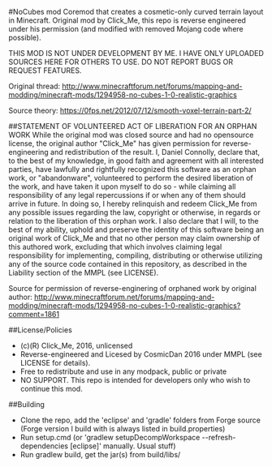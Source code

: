 #NoCubes mod
Coremod that creates a cosmetic-only curved terrain layout in Minecraft. Original mod by Click_Me, this repo is reverse engineered under his permission (and modified with removed Mojang code where possible).

THIS MOD IS NOT UNDER DEVELOPMENT BY ME. I HAVE ONLY UPLOADED SOURCES HERE FOR OTHERS TO USE. DO NOT REPORT BUGS OR REQUEST FEATURES.

Original thread: http://www.minecraftforum.net/forums/mapping-and-modding/minecraft-mods/1294958-no-cubes-1-0-realistic-graphics

Source theory: https://0fps.net/2012/07/12/smooth-voxel-terrain-part-2/


##STATEMENT OF VOLUNTEERED ACT OF LIBERATION FOR AN ORPHAN WORK
While the original mod was closed source and had no opensource license, the original author "Click_Me" has given permission for reverse-engineering and redistribution of the result. I, Daniel Connolly, declare that, to the best of my knowledge, in good faith and agreement with all interested parties, have lawfully and rightfully recognized this software as an orphan work, or "abandonware", volunteered to perform the desired liberation of the work, and have taken it upon myself to do so - while claiming all responsibility of any legal repercussions if or when any of them should arrive in future. In doing so, I hereby relinquish and redeem Click_Me from any possible issues regarding the law, copyright or otherwise, in regards or relation to the liberation of this orphan work. I also declare that I will, to the best of my ability, uphold and preserve the identity of this software being an original work of Click_Me and that no other person may claim ownership of this authored work, excluding that which involves claiming legal responsibility for implementing, compiling, distributing or otherwise utilizing any of the source code contained in this repository, as described in the Liability section of the MMPL (see LICENSE).

Source for permission of reverse-enginering of orphaned work by original author: http://www.minecraftforum.net/forums/mapping-and-modding/minecraft-mods/1294958-no-cubes-1-0-realistic-graphics?comment=1861


##License/Policies
 - (c)(R) Click_Me, 2016, unlicensed
 - Reverse-engineered and Licesed by CosmicDan 2016 under MMPL (see LICENSE for details).
 - Free to redistribute and use in any modpack, public or private
 - NO SUPPORT. This repo is intended for developers only who wish to continue this mod.


 
##Building
* Clone the repo, add the 'eclipse' and 'gradle' folders from Forge source (Forge version I build with is always listed in build.properties)
* Run setup.cmd (or 'gradlew setupDecompWorkspace --refresh-dependencies [eclipse]' manually. Usual stuff)
* Run gradlew build, get the jar(s) from build/libs/
